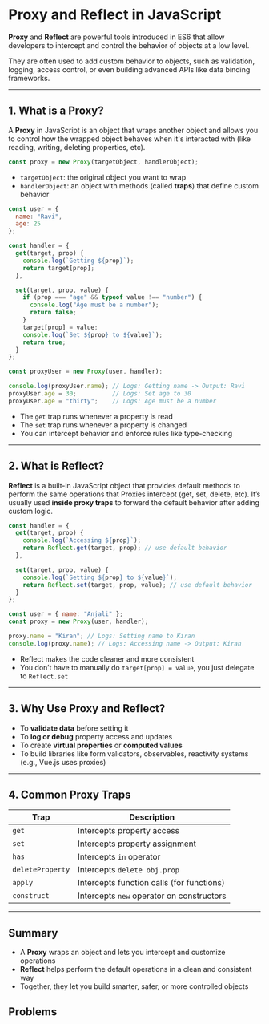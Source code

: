 # Proxy and Reflect in JavaScript

**Proxy** and **Reflect** are powerful tools introduced in ES6 that allow developers to intercept and control the behavior of objects at a low level.

They are often used to add custom behavior to objects, such as validation, logging, access control, or even building advanced APIs like data binding frameworks.

---

## 1. What is a Proxy?

A **Proxy** in JavaScript is an object that wraps another object and allows you to control how the wrapped object behaves when it's interacted with (like reading, writing, deleting properties, etc).

```js
const proxy = new Proxy(targetObject, handlerObject);
```

* `targetObject`: the original object you want to wrap
* `handlerObject`: an object with methods (called **traps**) that define custom behavior

```js
const user = {
  name: "Ravi",
  age: 25
};

const handler = {
  get(target, prop) {
    console.log(`Getting ${prop}`);
    return target[prop];
  },

  set(target, prop, value) {
    if (prop === "age" && typeof value !== "number") {
      console.log("Age must be a number");
      return false;
    }
    target[prop] = value;
    console.log(`Set ${prop} to ${value}`);
    return true;
  }
};

const proxyUser = new Proxy(user, handler);

console.log(proxyUser.name); // Logs: Getting name -> Output: Ravi
proxyUser.age = 30;          // Logs: Set age to 30
proxyUser.age = "thirty";    // Logs: Age must be a number
```

* The `get` trap runs whenever a property is read
* The `set` trap runs whenever a property is changed
* You can intercept behavior and enforce rules like type-checking

---

## 2. What is Reflect?

**Reflect** is a built-in JavaScript object that provides default methods to perform the same operations that Proxies intercept (get, set, delete, etc). It’s usually used **inside proxy traps** to forward the default behavior after adding custom logic.

```js
const handler = {
  get(target, prop) {
    console.log(`Accessing ${prop}`);
    return Reflect.get(target, prop); // use default behavior
  },

  set(target, prop, value) {
    console.log(`Setting ${prop} to ${value}`);
    return Reflect.set(target, prop, value); // use default behavior
  }
};

const user = { name: "Anjali" };
const proxy = new Proxy(user, handler);

proxy.name = "Kiran"; // Logs: Setting name to Kiran
console.log(proxy.name); // Logs: Accessing name -> Output: Kiran
```

* Reflect makes the code cleaner and more consistent
* You don’t have to manually do `target[prop] = value`, you just delegate to `Reflect.set`

---

## 3. Why Use Proxy and Reflect?

* To **validate data** before setting it
* To **log or debug** property access and updates
* To create **virtual properties** or **computed values**
* To build libraries like form validators, observables, reactivity systems (e.g., Vue.js uses proxies)

---

## 4. Common Proxy Traps

| Trap             | Description                               |
| ---------------- | ----------------------------------------- |
| `get`            | Intercepts property access                |
| `set`            | Intercepts property assignment            |
| `has`            | Intercepts `in` operator                  |
| `deleteProperty` | Intercepts `delete obj.prop`              |
| `apply`          | Intercepts function calls (for functions) |
| `construct`      | Intercepts `new` operator on constructors |

---

## Summary

* A **Proxy** wraps an object and lets you intercept and customize operations
* **Reflect** helps perform the default operations in a clean and consistent way
* Together, they let you build smarter, safer, or more controlled objects

## Problems

